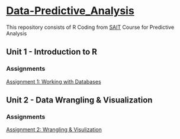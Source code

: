 # [Data-Predictive_Analysis](https://learn.sait.ca/d2l/home/617442)
This repository consists of R Coding from [SAIT](https://sait.ca/) Course for Predictive Analysis
## Unit 1 - Introduction to R
### Assignments
  [Assignment 1: Working with Databases](https://github.com/DenOue27DA/Data-Predictive_Analysis/blob/main/Assignment%201.R)

## Unit 2 - Data Wrangling & Visualization
### Assignments
  [Assignment 2: Wrangling & Visulization](https://github.com/DenOue27DA/Data-Predictive_Analysis/blob/main/Assignment%202.R)
